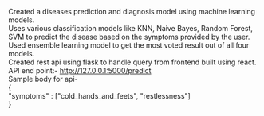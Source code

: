 Created a diseases prediction and diagnosis model using machine learning models.    
Uses various classification models like KNN, Naive Bayes, Random Forest, SVM to predict the disease based on the symptoms provided by the user.    
Used ensemble learning model to get the most voted result out of all four models.     
Created rest api using flask to handle query from frontend built using react.   
API end point:- http://127.0.0.1:5000/predict   
Sample body for api-   
{   
    "symptoms" : ["cold_hands_and_feets", "restlessness"]   
}   





